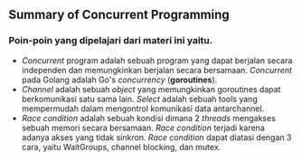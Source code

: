 ## Summary of Concurrent Programming

### Poin-poin yang dipelajari dari materi ini yaitu.
- *Concurrent* program adalah sebuah program yang dapat berjalan secara independen dan memungkinkan berjalan secara bersamaan. *Concurrent* pada Golang adalah Go's *concurrency* (**goroutines**). 
- *Channel* adalah sebuah *object* yang memungkinkan goroutines dapat berkomunikasi satu sama lain. *Select* adalah sebuah tools yang mempermudah dalam mengontrol komunikasi data antarchannel.
- *Race condition* adalah sebuah kondisi dimana 2 *threads* mengakses sebuah memori secara bersamaan. *Race condition* terjadi karena adanya akses yang tidak sinkron. *Race condition* dapat diatasi dengan 3 cara, yaitu WaitGroups, channel blocking, dan mutex.